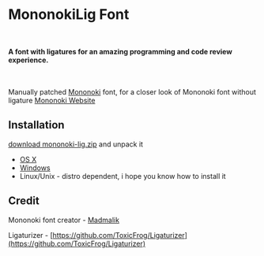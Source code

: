 # MononokiLig Font

<br>

**A font with ligatures for an amazing programming and code review experience.**

<br><br>
Manually patched [Mononoki](https://github.com/madmalik/mononoki) font, for a closer look of Mononoki font without ligature [Mononoki Website](https://madmalik.github.io/mononoki/)

## Installation

[download mononoki-lig.zip](https://github.com/ammwinchande/mononoki-lig/releases/download/1.0/mononoki-lig.zip) and unpack it

* [OS X](http://support.apple.com/kb/HT2509)
* [Windows](http://windows.microsoft.com/en-us/windows-vista/install-or-uninstall-fonts)
* Linux/Unix - distro dependent, i hope you know how to install it

## Credit

Mononoki font creator - [Madmalik](https://github.com/madmalik/mononoki/tree/master)

Ligaturizer - [https://github.com/ToxicFrog/Ligaturizer](https://github.com/ToxicFrog/Ligaturizer)
